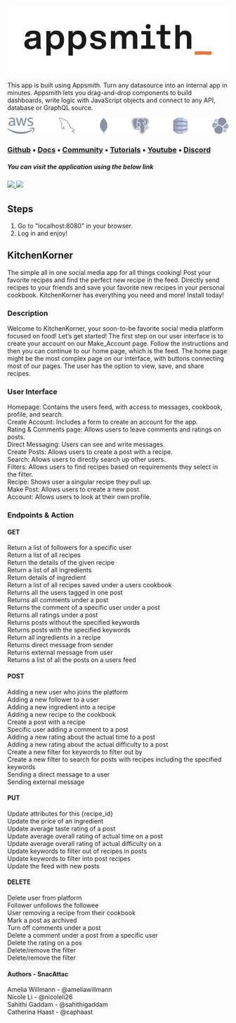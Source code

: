 ![](https://raw.githubusercontent.com/appsmithorg/appsmith/release/static/appsmith_logo_primary.png)

This app is built using Appsmith. Turn any datasource into an internal app in minutes. Appsmith lets you drag-and-drop components to build dashboards, write logic with JavaScript objects and connect to any API, database or GraphQL source.

![](https://raw.githubusercontent.com/appsmithorg/appsmith/release/static/images/integrations.png)

### [Github](https://github.com/appsmithorg/appsmith) • [Docs](https://docs.appsmith.com/?utm_source=github&utm_medium=social&utm_content=appsmith_docs&utm_campaign=null&utm_term=appsmith_docs) • [Community](https://community.appsmith.com/) • [Tutorials](https://github.com/appsmithorg/appsmith/tree/update/readme#tutorials) • [Youtube](https://www.youtube.com/appsmith) • [Discord](https://discord.gg/rBTTVJp)

##### You can visit the application using the below link

###### [![](https://assets.appsmith.com/git-sync/Buttons.svg) ](http://localhost:8080/applications/66198ae66aa18321b71a68ef/pages/66198ae66aa18321b71a68f2) [![](https://assets.appsmith.com/git-sync/Buttons2.svg)](http://localhost:8080/applications/66198ae66aa18321b71a68ef/pages/66198ae66aa18321b71a68f2/edit)

## Steps
1. Go to "localhost:8080" in your browser.
2. Log in and enjoy!

## KitchenKorner
The simple all in one social media app for all things cooking! Post your favorite recipes and find the perfect new recipe in the feed. Directly send recipes to your friends and save your favorite new recipes in your personal cookbook. KitchenKorner has everything you need and more! Install today!


### Description 
Welcome to KitchenKorner, your soon-to-be favorite social media platform focused on food! Let’s get started! The first step on our user interface is to create your account on our Make_Account page. Follow the instructions and then you can continue to our home page, which is the feed. The home page might be the most complex page on our interface, with buttons connecting most of our pages. The user has the option to view, save, and share recipes. 


### User Interface
Homepage: Contains the users feed, with access to messages, cookbook, profile, and search.<br>
Create Account: Includes a form to create an account for the app.<br>
Rating & Comments page: Allows users to leave comments and ratings on posts.<br>
Direct Messaging: Users can see and write messages.<br>
Create Posts: Allows users to create a post with a recipe.<br>
Search: Allows users to directly search up other users.<br>
Filters: Allows users to find recipes based on requirements they select in the filter.<br>
Recipe: Shows user a singular recipe they pull up.<br>
Make Post: Allows users to create a new post.<br>
Account: Allows users to look at their own profile.<br>


### Endpoints & Action

#### GET
Return a list of followers for a specific user<br>
Return a list of all recipes<br>
Return the details of the given recipe<br>
Return a list of all ingredients<br>
Return details of ingredient<br>
Return a list of all recipes saved under a users cookbook<br>
Returns all the users tagged in one post<br>
Returns all comments under a post<br>
Returns the comment of a specific user under a post<br>
Returns all ratings under a post<br>
Returns posts without the specified keywords<br>
Returns posts with the specified keywords<br>
Return all ingredients in a recipe<br>
Returns direct message from sender<br>
Returns external message from user<br>
Returns a list of all the posts on a users feed<br>

#### POST
Adding a new user who joins the platform<br>
Adding a new follower to a user<br>
Adding a new ingredient into a recipe<br>
Adding a new recipe to the cookbook<br>
Create a post with a recipe<br>
Specific user adding a comment to a post<br>
Adding a new rating about the actual time to a post<br>
Adding a new rating about the actual difficulty to a post<br>
Create a new filter for keywords to filter out by<br>
Create a new filter to search for posts with recipes including the specified keywords<br>
Sending a direct message to a user<br>
Sending external message<br>

#### PUT
Update attributes for this {recipe_id}<br>
Update the price of an ingredient<br>
Update average taste rating of a post<br>
Update average overall rating of actual time on a post<br>
Update average overall rating of actual difficulty on a<br>
Update keywords to filter out of recipes in posts<br>
Update keywords to filter into post recipes<br>
Update the feed with new posts<br>

#### DELETE
Delete user from platform<br>
Follower unfollows the followee<br>
User removing a recipe from their cookbook<br>
Mark a post as archived<br>
Turn off comments under a post<br>
Delete a comment under a post from a specific user<br>
Delete the rating on a pos<br>
Delete/remove the filter<br>
Delete/remove the filter<br>


#### Authors - SnacAttac
Amelia Willmann - @ameliawillmann<br>
Nicole Li - @nicoleli26<br>
Sahithi Gaddam - @sahithigaddam<br>
Catherina Haast - @caphaast
